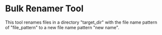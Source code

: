 Bulk Renamer Tool
=================
This tool renames files in a directory "target_dir" with the file name pattern of "file_pattern" to a new file name pattern "new name".
